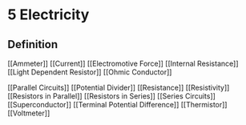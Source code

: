 # 5 Electricity

## Definition
[[Ammeter]]
[[Current]]
[[Electromotive Force]]
[[Internal Resistance]]
[[Light Dependent Resistor]]
[[Ohmic Conductor]]

[[Parallel Circuits]]
[[Potential Divider]]
[[Resistance]]
[[Resistivity]]
[[Resistors in Parallel]]
[[Resistors in Series]]
[[Series Circuits]]
[[Superconductor]]
[[Terminal Potential Difference]]
[[Thermistor]]
[[Voltmeter]]